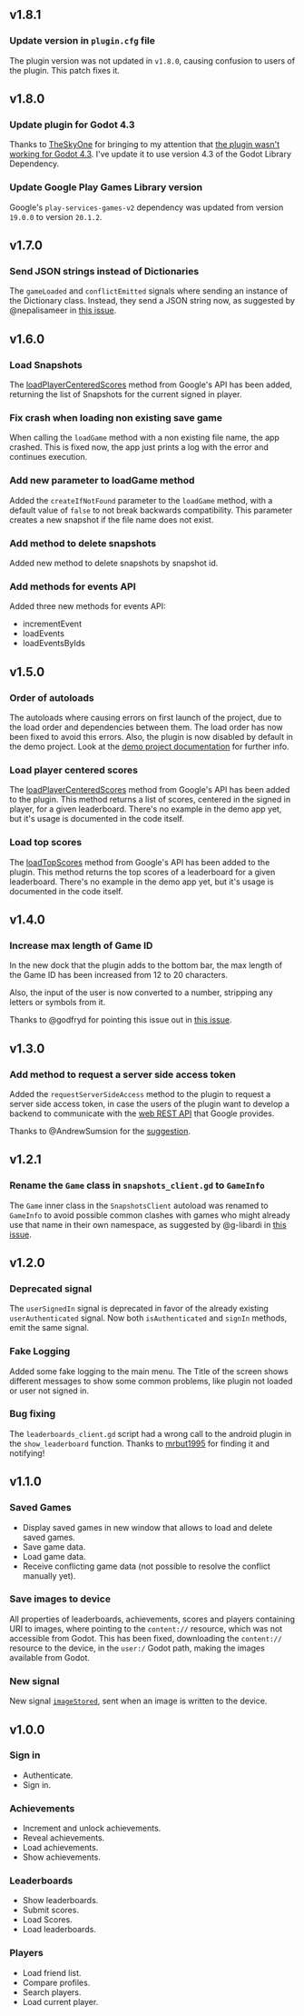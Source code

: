 ## v1.8.1
### Update version in `plugin.cfg` file
The plugin version was not updated in `v1.8.0`, causing confusion to users of the plugin. This patch fixes it.

## v1.8.0
### Update plugin for Godot 4.3
Thanks to [TheSkyOne](https://github.com/TheSkyOne) for bringing to my attention that [the plugin wasn't working for Godot 4.3](https://github.com/Iakobs/godot-play-game-services/issues/32). I've update it to use version 4.3 of the Godot Library Dependency.

### Update Google Play Games Library version
Google's `play-services-games-v2` dependency was updated from version `19.0.0` to version `20.1.2`.

## v1.7.0
### Send JSON strings instead of Dictionaries
The `gameLoaded` and `conflictEmitted` signals where sending an instance of the Dictionary class. Instead, they send a JSON string now, as suggested by @nepalisameer in [this issue](https://github.com/Iakobs/godot-play-game-services/issues/22).

## v1.6.0
### Load Snapshots
The [loadPlayerCenteredScores](https://developers.google.com/android/reference/com/google/android/gms/games/SnapshotsClient#load(boolean)) method from Google's API has been added, returning the list of Snapshots for the current signed in player.

### Fix crash when loading non existing save game
When calling the `loadGame` method with a non existing file name, the app crashed. This is fixed now, the app just prints a log with the error and continues execution.

### Add new parameter to loadGame method
Added the `createIfNotFound` parameter to the `loadGame` method, with a default value of `false` to not break backwards compatibility. This parameter creates a new snapshot if the file name does not exist.

### Add method to delete snapshots
Added new method to delete snapshots by snapshot id.

### Add methods for events API
Added three new methods for events API:
- incrementEvent
- loadEvents
- loadEventsByIds

## v1.5.0
### Order of autoloads
The autoloads where causing errors on first launch of the project, due to the load order and dependencies between them. The load order has now been fixed to avoid this errors. Also, the plugin is now disabled by default in the demo project. Look at the [demo project documentation](https://github.com/Iakobs/godot-play-game-services/tree/main/plugin/demo) for further info.

### Load player centered scores
The [loadPlayerCenteredScores](https://developers.google.com/android/reference/com/google/android/gms/games/LeaderboardsClient#loadPlayerCenteredScores(java.lang.String,%20int,%20int,%20int,%20boolean)) method from Google's API has been added to the plugin. This method returns a list of scores, centered in the signed in player, for a given leaderboard. There's no example in the demo app yet, but it's usage is documented in the code itself.

### Load top scores
The [loadTopScores](https://developers.google.com/android/reference/com/google/android/gms/games/LeaderboardsClient#loadTopScores(java.lang.String,%20int,%20int,%20int,%20boolean)) method from Google's API has been added to the plugin. This method returns the top scores of a leaderboard for a given leaderboard. There's no example in the demo app yet, but it's usage is documented in the code itself.

## v1.4.0
### Increase max length of Game ID
In the new dock that the plugin adds to the bottom bar, the max length of the Game ID has been increased from 12 to 20 characters.

Also, the input of the user is now converted to a number, stripping any letters or symbols from it.

Thanks to @godfryd for pointing this issue out in [this issue](https://github.com/Iakobs/godot-play-game-services/issues/13).

## v1.3.0
### Add method to request a server side access token
Added the `requestServerSideAccess` method to the plugin to request a server side access token, in case the users of the plugin want to develop a backend to communicate with the [web REST API](https://developers.google.com/games/services/web/api/rest) that Google provides.

Thanks to @AndrewSumsion for the [suggestion](https://github.com/Iakobs/godot-play-game-services/issues/10).

## v1.2.1
### Rename the `Game` class in `snapshots_client.gd` to `GameInfo`
The `Game` inner class in the `SnapshotsClient` autoload was renamed to `GameInfo` to avoid possible common clashes with games who might already use that name in their own namespace, as suggested by @g-libardi in [this issue](https://github.com/Iakobs/godot-play-game-services/issues/9).

## v1.2.0
### Deprecated signal
The `userSignedIn` signal is deprecated in favor of the already existing `userAuthenticated` signal. Now both `isAuthenticated` and `signIn` methods, emit the same signal.

### Fake Logging
Added some fake logging to the main menu. The Title of the screen shows different messages to show some common problems, like plugin not loaded or user not signed in.

### Bug fixing
The `leaderboards_client.gd` script had a wrong call to the android plugin in the `show_leaderboard` function. Thanks to [mrbut1995](https://github.com/Iakobs/godot-play-game-services/issues/5) for finding it and notifying!

## v1.1.0
### Saved Games
- Display saved games in new window that allows to load and delete saved games.
- Save game data.
- Load game data.
- Receive conflicting game data (not possible to resolve the conflict manually yet).

### Save images to device
All properties of leaderboards, achievements, scores and players containing URI to images, where pointing to the `content://` resource, which was not accessible from Godot. This has been fixed, downloading the `content://` resource to the device, in the `user:/` Godot path, making the images available from Godot.

### New signal
New signal [`imageStored`](plugin/src/main/java/com/jacobibanez/plugin/android/godotplaygameservices/signals/Signals.kt), sent when an image is written to the device.

## v1.0.0
### Sign in
- Authenticate.
- Sign in.

### Achievements
- Increment and unlock achievements.
- Reveal achievements.
- Load achievements.
- Show achievements.

### Leaderboards
- Show leaderboards.
- Submit scores.
- Load Scores.
- Load leaderboards.

### Players
- Load friend list.
- Compare profiles.
- Search players.
- Load current player.
